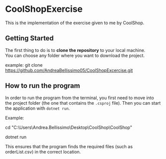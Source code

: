 # CoolShopExercise

This is the implementation of the exercise given to me by CoolShop.


## Getting Started

The first thing to do is to **clone the repository** to your local machine.  
You can choose any folder where you want to download the project.

example:
git clone https://github.com/AndreaBellissimo05/CoolShopExcercise.git

## How to run the program

In order to run the program from the terminal, you first need to move into the project folder (the one that contains the `.csproj` file). Then you can start the application with `dotnet run`.

Example:

cd "C:\Users\Andrea.Bellissimo\Desktop\CoolShop\CoolShop"

dotnet run

This ensures that the program finds the required files (such as orderList.csv) in the correct location.
